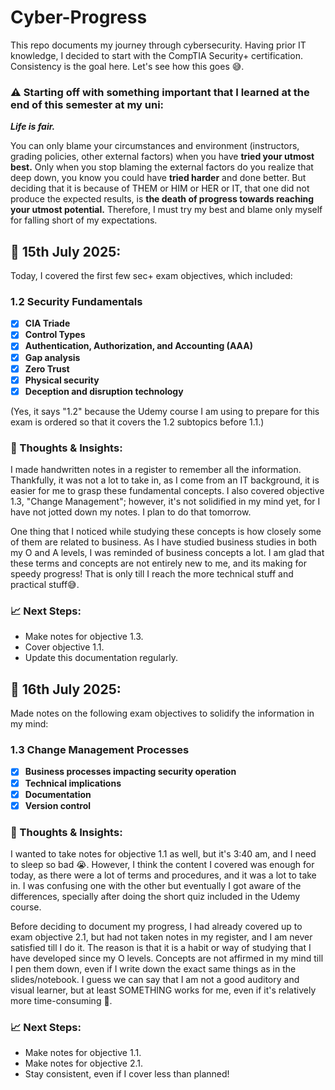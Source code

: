 # Cyber-Progress
This repo documents my journey through cybersecurity. Having prior IT knowledge, I decided to start with the  CompTIA Security+ certification. Consistency is the goal here. Let's see how this goes 😅.

### ⚠ Starting off with something important that I learned at the end of this semester at my uni:
***Life is fair.*** 

You can only blame your circumstances and environment (instructors, grading policies, other external factors) when you have **tried your utmost best.** Only when you stop blaming the external factors do you realize that deep down, you know you could have **tried harder** and done better. But deciding that it is because of THEM or HIM or HER or IT, that one did not produce the expected results, is **the death of progress towards reaching your utmost potential.** 
Therefore, I must try my best and blame only myself for falling short of my expectations. 

## 📅 15th July 2025:
Today, I covered the first few sec+ exam objectives, which included:

### 1.2 Security Fundamentals
- [x] **CIA Triade**
- [x] **Control Types**
- [x] **Authentication, Authorization, and
Accounting (AAA)**
- [x] **Gap analysis**
- [x] **Zero Trust**
- [x] **Physical security**
- [x] **Deception and disruption
technology**

(Yes, it says "1.2" because the Udemy course I am using to prepare for this exam is ordered so that it covers the 1.2 subtopics before 1.1.) 

### 📝 Thoughts & Insights:
I made handwritten notes in a register to remember all the information. Thankfully, it was not a lot to take in, as I come from an IT background, it is easier for me to grasp these fundamental concepts. 
I also covered objective 1.3, "Change Management"; however, it's not solidified in my mind yet, for I have not jotted down my notes. I plan to do that tomorrow.

One thing that I noticed while studying these concepts is how closely some of them are related to business. As I have studied business studies in both my O and A levels, I was reminded of business concepts a lot. I am glad that these terms and concepts are not entirely new to me, and its making for speedy progress! That is only till I reach the more technical stuff and practical stuff😅.

### 📈 Next Steps:
- Make notes for objective 1.3.
- Cover objective 1.1.
- Update this documentation regularly.


## 📅 16th July 2025:
Made notes on the following exam objectives to solidify the information in my mind:

### 1.3 Change Management Processes
- [x] **Business processes impacting
security operation**
- [x] **Technical implications**
- [x] **Documentation**
- [x] **Version control**

### 📝 Thoughts & Insights:
I wanted to take notes for objective 1.1 as well, but it's 3:40 am, and I need to sleep so bad 😭. However, I think the content I covered was enough for today, as there were a lot of terms and procedures, and it was a lot to take in. I was confusing one with the other but eventually I got aware of the differences, specially after doing the short quiz included in the Udemy course. 

Before deciding to document my progress, I had already covered up to exam objective 2.1, but had not taken notes in my register, and I am never satisfied till I do it. The reason is that it is a habit or way of studying that I have developed since my O levels. Concepts are not affirmed in my mind till I pen them down, even if I write down the exact same things as in the slides/notebook. I guess we can say that I am not a good auditory and visual learner, but at least SOMETHING works for me, even if it's relatively more time-consuming 😬.  

### 📈 Next Steps:
- Make notes for objective 1.1.
- Make notes for objective 2.1.
- Stay consistent, even if I cover less than planned!
